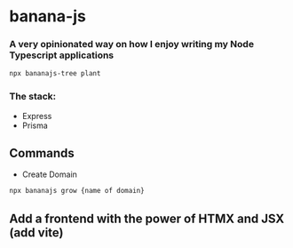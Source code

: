 # banana-js

### A very opinionated way on how I enjoy writing my Node Typescript applications

```bash
npx bananajs-tree plant
```

### The stack:

- Express
- Prisma

## Commands

- Create Domain

```bash
npx bananajs grow {name of domain}
```

## Add a frontend with the power of HTMX and JSX (add vite)
